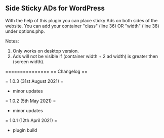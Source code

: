 ## Side Sticky ADs for WordPress
With the help of this plugin you can place sticky Ads on both sides of the website. You can add your container "class" (line 36) OR "width" (line 38) under options.php.

Notes:
1. Only works on desktop version.
2. Ads will not be visible if (container width + 2 ad width) is greater then (screen width).

===============
== Changelog ==

= 1.0.3 (31st August 2021) =
* minor updates

= 1.0.2 (5th May 2021) =
* minor updates

= 1.0.1 (12th April 2021) =
* plugin build
